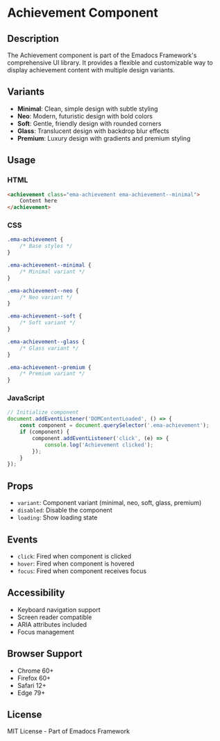 # Achievement Component

## Description
The Achievement component is part of the Emadocs Framework's comprehensive UI library. It provides a flexible and customizable way to display achievement content with multiple design variants.

## Variants
- **Minimal**: Clean, simple design with subtle styling
- **Neo**: Modern, futuristic design with bold colors
- **Soft**: Gentle, friendly design with rounded corners
- **Glass**: Translucent design with backdrop blur effects
- **Premium**: Luxury design with gradients and premium styling

## Usage

### HTML
```html
<achievement class="ema-achievement ema-achievement--minimal">
    Content here
</achievement>
```

### CSS
```css
.ema-achievement {
    /* Base styles */
}

.ema-achievement--minimal {
    /* Minimal variant */
}

.ema-achievement--neo {
    /* Neo variant */
}

.ema-achievement--soft {
    /* Soft variant */
}

.ema-achievement--glass {
    /* Glass variant */
}

.ema-achievement--premium {
    /* Premium variant */
}
```

### JavaScript
```javascript
// Initialize component
document.addEventListener('DOMContentLoaded', () => {
    const component = document.querySelector('.ema-achievement');
    if (component) {
        component.addEventListener('click', (e) => {
            console.log('Achievement clicked');
        });
    }
});
```

## Props
- `variant`: Component variant (minimal, neo, soft, glass, premium)
- `disabled`: Disable the component
- `loading`: Show loading state

## Events
- `click`: Fired when component is clicked
- `hover`: Fired when component is hovered
- `focus`: Fired when component receives focus

## Accessibility
- Keyboard navigation support
- Screen reader compatible
- ARIA attributes included
- Focus management

## Browser Support
- Chrome 60+
- Firefox 60+
- Safari 12+
- Edge 79+

## License
MIT License - Part of Emadocs Framework
